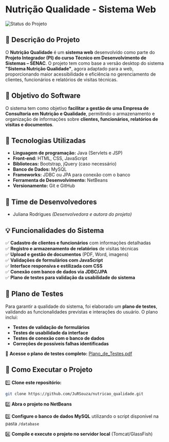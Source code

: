 # **Nutrição Qualidade - Sistema Web**

![Status do Projeto](https://img.shields.io/badge/Status-Em%20Desenvolvimento-yellow)

## 📖 **Descrição do Projeto**

O **Nutrição Qualidade** é um **sistema web** desenvolvido como parte do **Projeto Integrador (PI) do curso Técnico em Desenvolvimento de Sistemas – SENAC**. O projeto tem como base a versão desktop do sistema **"Sistema Nutrição Qualidade"**, agora adaptado para a web, proporcionando maior acessibilidade e eficiência no gerenciamento de clientes, funcionários e relatórios de visitas técnicas.

## 🎯 **Objetivo do Software**

O sistema tem como objetivo **facilitar a gestão de uma Empresa de Consultoria em Nutrição e Qualidade**, permitindo o armazenamento e organização de informações sobre **clientes, funcionários, relatórios de visitas e documentos**.

## 🚀 **Tecnologias Utilizadas**

- **Linguagem de programação:** Java (Servlets e JSP)
- **Front-end:** HTML, CSS, JavaScript
- **Bibliotecas:** Bootstrap, jQuery (caso necessário)
- **Banco de Dados:** MySQL
- **Frameworks:** JDBC ou JPA para conexão com o banco
- **Ferramenta de Desenvolvimento:** NetBeans
- **Versionamento:** Git e GitHub

## 👥 **Time de Desenvolvedores**

- Juliana Rodrigues *(Desenvolvedora e autora do projeto)*

## 💡 **Funcionalidades do Sistema**

✅ **Cadastro de clientes e funcionários** com informações detalhadas  
✅ **Registro e armazenamento de relatórios** de visitas técnicas  
✅ **Upload e gestão de documentos** (PDF, Word, imagens)  
✅ **Validações de formulários com JavaScript**  
✅ **Interface responsiva e estilizada com CSS**  
✅ **Conexão com banco de dados via JDBC/JPA**  
✅ **Plano de testes para validação da usabilidade do sistema**  

## 📌 **Plano de Testes**

Para garantir a qualidade do sistema, foi elaborado um **plano de testes**, validando as funcionalidades previstas e interações do usuário. O plano inclui:

- **Testes de validação de formulários**
- **Testes de usabilidade da interface**
- **Testes de conexão com o banco de dados**
- **Correções de possíveis falhas identificadas**

📎 **Acesse o plano de testes completo:** [Plano_de_Testes.pdf](https://github.com/JuRSouza/nutricao_qualidade/blob/main/Plano%20de%20testes%20-%20PI.pdf)

## 📌 **Como Executar o Projeto**

1️⃣ **Clone este repositório:**  
```bash
git clone https://github.com/JuRSouza/nutricao_qualidade.git
```

2️⃣ **Abra o projeto no NetBeans**

3️⃣ **Configure o banco de dados MySQL** utilizando o script disponível na pasta `/database`

4️⃣ **Compile e execute o projeto no servidor local** (Tomcat/GlassFish)


